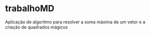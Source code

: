 # trabalhoMD
Aplicação de algoritmo para resolver a soma máxima de um vetor e a criação de quadrados mágicos
